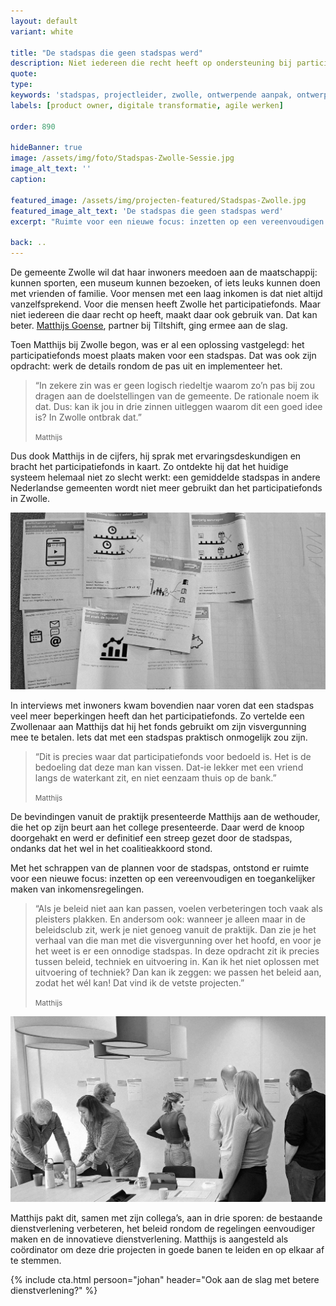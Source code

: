 ```yaml
---
layout: default
variant: white

title: "De stadspas die geen stadspas werd"
description: Niet iedereen die recht heeft op ondersteuning bij participatie, maakt daar ook gebruik van. Dat kan beter. 
quote:
type:
keywords: 'stadspas, projectleider, zwolle, ontwerpende aanpak, ontwerpend onderzoek, product owner, product ownerschap, innovatie, design thinking, software design thinking, digitalisering, digitale transformatie'
labels: [product owner, digitale transformatie, agile werken]

order: 890

hideBanner: true
image: /assets/img/foto/Stadspas-Zwolle-Sessie.jpg
image_alt_text: ''
caption:

featured_image: /assets/img/projecten-featured/Stadspas-Zwolle.jpg
featured_image_alt_text: 'De stadspas die geen stadspas werd'
excerpt: "Ruimte voor een nieuwe focus: inzetten op een vereenvoudigen en toegankelijker maken van inkomensregelingen."

back: ..
---
```

De gemeente Zwolle wil dat haar inwoners meedoen aan de maatschappij: kunnen sporten, een museum kunnen bezoeken, of iets leuks kunnen doen met vrienden of familie. Voor mensen met een laag inkomen is dat niet altijd vanzelfsprekend. Voor die mensen heeft Zwolle het participatiefonds. Maar niet iedereen die daar recht op heeft, maakt daar ook gebruik van. Dat kan beter. [Matthijs Goense](/mensen/matthijs-goense/), partner bij Tiltshift, ging ermee aan de slag.

Toen Matthijs bij Zwolle begon, was er al een oplossing vastgelegd: het participatiefonds moest plaats maken voor een stadspas. Dat was ook zijn opdracht: werk de details rondom de pas uit en implementeer het.

> “In zekere zin was er geen logisch riedeltje waarom zo’n pas bij zou dragen aan de doelstellingen van de gemeente. De rationale noem ik dat. Dus: kan ik jou in drie zinnen uitleggen waarom dit een goed idee is? In Zwolle ontbrak dat.”
>
> <small>Matthijs</small>

Dus dook Matthijs in de cijfers, hij sprak met ervaringsdeskundigen en bracht het participatiefonds in kaart. Zo ontdekte hij dat het huidige systeem helemaal niet zo slecht werkt: een gemiddelde stadspas in andere Nederlandse gemeenten wordt niet meer gebruikt dan het participatiefonds in Zwolle.

<div class="article-image">
    <img src="/assets/img/foto/Stadspas-Zwolle-Ciao-How-Now-Wow.jpg" alt="Ciao How Now Wow sessie voor de gemeente Zwolle t.b.v. de Stadspas">
</div>

In interviews met inwoners kwam bovendien naar voren dat een stadspas veel meer beperkingen heeft dan het participatiefonds. Zo vertelde een Zwollenaar aan Matthijs dat hij het fonds gebruikt om zijn visvergunning mee te betalen. Iets dat met een stadspas praktisch onmogelijk zou zijn.

> “Dit is precies waar dat participatiefonds voor bedoeld is. Het is de bedoeling dat deze man kan vissen. Dat-ie lekker met een vriend langs de waterkant zit, en niet eenzaam thuis op de bank.”
>
> <small>Matthijs</small>

De bevindingen vanuit de praktijk presenteerde Matthijs aan de wethouder, die  het op zijn beurt aan het college presenteerde. Daar werd de knoop doorgehakt en werd er definitief een streep gezet door de stadspas, ondanks dat het wel in het coalitieakkoord stond. 

Met het schrappen van de plannen voor de stadspas, ontstond er ruimte voor een nieuwe focus: inzetten op een vereenvoudigen en toegankelijker maken van inkomensregelingen.

>“Als je beleid niet aan kan passen, voelen verbeteringen toch vaak als pleisters plakken. En andersom ook: wanneer je alleen maar in de beleidsclub zit, werk je niet genoeg vanuit de praktijk. Dan zie je het verhaal van die man met die visvergunning over het hoofd, en voor je het weet is er een onnodige stadspas. In deze opdracht zit ik precies tussen beleid, techniek en uitvoering in. Kan ik het niet oplossen met uitvoering of techniek? Dan kan ik zeggen: we passen het beleid aan, zodat het wél kan! Dat vind ik de vetste projecten.”
>
> <small>Matthijs</small>

<div class="article-image">
    <img src="/assets/img/foto/Stadspas-Zwolle-Sessie.jpg" alt="Sessie met meerdere medewerkers van de gemeente Zwolle t.b.v. de Stadspas">
</div>

Matthijs pakt dit, samen met zijn collega’s, aan in drie sporen: de bestaande dienstverlening verbeteren, het beleid rondom de regelingen eenvoudiger maken en de innovatieve dienstverlening. Matthijs is aangesteld als coördinator om deze drie projecten in goede banen te leiden en op elkaar af te stemmen.
                                                                    
{% include cta.html persoon="johan" header="Ook aan de slag met betere dienstverlening?" %}
